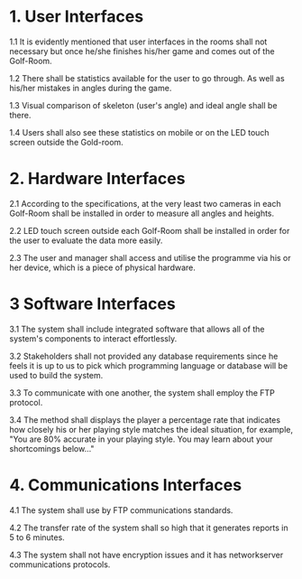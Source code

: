 # 1. User Interfaces

1.1 It is evidently mentioned that user interfaces in the rooms shall not necessary but once
he/she finishes his/her game and comes out of the Golf-Room.

1.2 There shall be statistics available for the user to go through. As well as his/her mistakes in
angles during the game.

1.3 Visual comparison of skeleton (user's angle) and ideal angle shall be there.

1.4 Users shall also see these statistics on mobile or on the LED touch screen outside the
Gold-room.

# 2. Hardware Interfaces

2.1 According to the specifications, at the very least two cameras in each Golf-Room shall be
installed in order to measure all angles and heights.

2.2 LED touch screen outside each Golf-Room shall be installed in order for the user to
evaluate the data more easily.

2.3 The user and manager shall access and utilise the programme via his or her device, which
is a piece of physical hardware.

# 3 Software Interfaces

3.1 The system shall include integrated software that allows all of the system's components to
interact effortlessly.

3.2 Stakeholders shall not provided any database requirements since he feels it is up to us to
pick which programming language or database will be used to build the system.

3.3 To communicate with one another, the system shall employ the FTP protocol.

3.4 The method shall displays the player a percentage rate that indicates how closely his or
her playing style matches the ideal situation, for example, "You are 80% accurate in your playing
style. You may learn about your shortcomings below..."

# 4. Communications Interfaces

4.1 The system shall use by FTP communications standards.

4.2 The transfer rate of the system shall so high that it generates reports in 5 to 6 minutes.

4.3 The system shall not have encryption issues and it has networkserver communications protocols.
